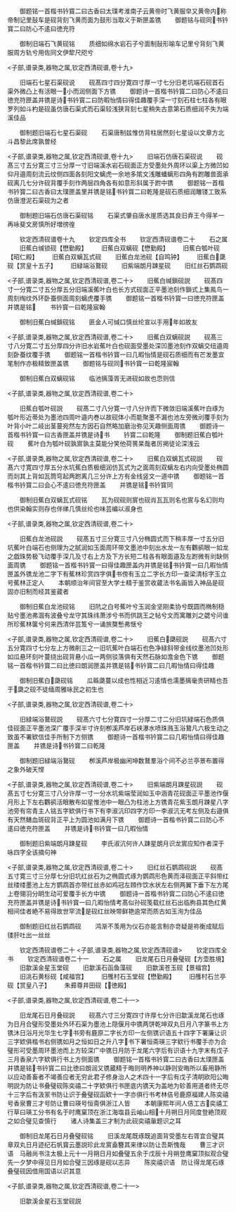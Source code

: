 <!-- { "loadSidebar": true } -->
　　御题铭一首楷书钤寳二曰古香曰太璞考淮南子云黄帝时飞黄服皁又黄帝内称帝制记里鼔车是砚背刻飞黄而面为鼓形当取义于斯匣盖镌
　　御题铭与砚同书钤寳二曰防心不逺曰徳充符













　　御制旧端石飞黄砚铭
　　质细如绵水岩石子兮面制鼔形喻车记里兮背刻飞黄服周方轨兮用佐同文伊犂尺咫兮













<子部,谱录类,器物之属,钦定西清砚谱,卷十九>








　　旧端石七星石渠砚说
　　砚髙四寸四分寛四寸厚一寸七分旧老坑端石砚首石渠外微凸上有活眼一小而润侧面下方镌
　　御题诗一首楷书钤寳二曰防心不逺曰徳充符匣盖并镌是诗书钤寳二曰防暇怡情曰得佳趣覆手深一寸刻石柱七柱各有眼罗列如斗杓是砚虽仿唐石渠式而石渠较浅狭背刻七星稍失古意第石质细润不失为端溪佳品















　　御制题旧端石七星石渠砚
　　石渠唐制兹惟仿背柱居然刻七星设以文章方北斗昌黎此席孰曽经













<子部,谱录类,器物之属,钦定西清砚谱,卷十九>
　　旧端石仿唐石渠砚说
　　砚髙三寸五分寛三寸三分厚一寸旧端溪水岩石砚面正方受墨处外周环以渠上方微凹如仰月邉周刻流云纹侧四面各刻阳文螭虎一余地多隂文浅雕蟠螭形四角有跗雕兽面承砚离几七分许砚背覆手刻作两层四角各有如意形斜属于跗中镌
　　御题铭一首楷书钤寳二曰古香曰太璞匣盖里并镌是铭书钤寳二曰乾隆是砚石质细润雕镂工致系仿唐澄泥石渠砚为之者






　　御制题旧端石仿唐石渠砚铭
　　石渠式肇自唐水崖质选其良旧弆王今得羊一再咏斐文房慎所好増徬徨












　　钦定西清砚谱卷十九
　　钦定四库全书
　　钦定西清砚谱卷二十
　　石之属
　　旧蕉白缄锁砚【懋勤殿】
　　旧蕉白双螭砚【懋勤殿】
　　旧蕉白瓠叶砚【昭仁殿】
　　旧蕉白双螭瓦式砚
　　旧蕉白龙池砚【自鸣钟】
　　旧蕉白瓞砚【赏皇十五子】
　　旧緑端浴鵞砚
　　旧紫端朗月踈星砚
　　旧红丝石鹦鹉砚




<子部,谱录类,器物之属,钦定西清砚谱,卷二十>
　　旧蕉白缄鎻砚説
　　砚髙四寸一分寛二寸五分厚五分旧端溪蕉叶白也长方式砚面正平墨池刻作鎻式上集鳯鸟一周刻绹纹外环卧蚕侧面周刻螭虎覆手镌
　　御题铭一首楷书钤寳一曰徳充符匣盖并镌是铭
　　书钤寳一曰乾隆宸翰










　　御制旧蕉白缄鎻砚铭
　　匪金人可缄口慎丝纶宣以手用年如故友














<子部,谱录类,器物之属,钦定西清砚谱,卷二十>
　　旧蕉白双螭砚説
　　砚髙三寸八分寛二寸五分厚四分许旧水岩蕉叶白也砚面受墨处深凹墨池刻作双螭交纽邉周刻卧蚕纹覆手镌
　　御题铭一首楷书钤寳一曰几暇怡情是砚石质细而有芒发墨宜笔制作亦极精致匣盖镌
　　御题铭与砚同书钤寳一曰乾隆宸翰









　　御制旧蕉白双螭砚铭
　　临池摛藻胥无进砚如故也恧则信














<子部,谱录类,器物之属,钦定西清砚谱,卷二十>








　　旧蕉白瓠叶砚説
　　砚髙二寸八分寛一寸八分许而下微敛旧端溪蕉叶白琢为瓠叶形近蒂处为墨池四周叶邉内巻以故砚体小而能聚墨不漏也池左旁微刓覆手刻为叶背小叶二岐出茎蔓宛然左方因石自然略加磨治弥见天趣侧面周镌
　　御题诗一首楷书钤寳一曰古香匣盖并镌是诗书
　　钤寳二曰乾隆
　　御制题旧蕉白瓠叶砚
　　蕉叶白为瓠叶砚孰賔孰主莫能分笑他荷篑杲哉者厉掲徒论深浅云













<子部,谱录类,器物之属,钦定西清砚谱,卷二十>
　　旧蕉白双螭瓦式砚説
　　砚髙六寸寛四寸厚五分水坑蕉白质极细润仿瓦式为之面周刻双螭左右内向受墨处椭圆而剡其上背如瓦筒穹起两跗离几三分许上方有金线竖文一道中镌
　　御题铭一首楷书钤寳二曰会心不逺曰徳充符匣盖
　　并镌是铭书钤寳同









　　御制旧蕉白双螭瓦式砚铭
　　瓦为砚砚则賔也砚肖瓦瓦则名也賔与名幻则均也供染翰实则存也伴绨几慎丝纶也味芸编以淑身也













<子部,谱录类,器物之属,钦定西清砚谱,卷二十>








　　旧蕉白龙池砚説
　　砚髙五寸三分寛三寸八分椭圆式而下稍丰厚一寸五分旧坑蕉叶白端石也侧理为之腻润如玉面周环带文墨池中刻出水龙一左有鸜鹆眼一如龙之戯珠势极飞动覆手深几及寸右上方及下方长短二柱各有眼面邉及左跗微有刓缺侧面周镌
　　御题铭一首楷书钤寳一曰得佳趣匣盖内并镌是铭书钤寳一曰几暇怡情匣盖外镌龙池二字下有蕉林珍赏四字俱书傍有玉立二字长方印一查梁清标字玉立号蕉林正定人
　　本朝顺治年间官至大学士精于鉴赏收蔵法书名画皆入神品是砚固亦旧制而经其鉴蔵者











　　御制旧蕉白龙池砚铭
　　旧阬之白号蕉叶兮玉润金坚刚柔协兮既圆而椭制穏贴兮墨池弗涸有波叠兮龙守其珠纬萧涉兮书而供跳王之帖兮文而寓雕刘之勰兮问谁所珍蕉林箧兮何来西清伴芸笈兮一诵旅獒慙弗惬兮











<子部,谱录类,器物之属,钦定西清砚谱,卷二十>
　　旧蕉白瓞砚説
　　砚髙六寸五分寛四寸七分左上方微削三之一旧坑蕉叶白端石也色净緑斜带金线纹墨池凹处形如瓜悬环刻叶蔓绕出砚背悬小瓜一两侧驳落俱有天然石脉如澹金色下镌
　　御题铭一首楷书钤寳二曰比徳曰朗润匣盖并镌是铭书钤寳二曰几暇怡情曰得佳趣









　　御制旧蕉白瓞砚铭
　　瓜緜瓞蔓以成也性相近习逺情也濡墨摛毫贵研精也吾于瓞之砚不徒缅周雅咏民之初生也













<子部,谱录类,器物之属,钦定西清砚谱,卷二十>








　　旧緑端浴鵞砚説
　　砚髙六寸七分寛四寸一分厚二寸二分旧坑緑端石色质俱佳砚面正平墨池深广覆手深半寸许刻栁溪芦岸石峡瀑水喷珠溅玉浴鵞凡六极生动之致虽不署欵信佳手所制下方侧镌
　　御题诗一首楷书钤寳二曰几暇怡情曰得佳趣匣盖
　　并镌是诗书钤寳二曰乾隆

　　御制题旧緑端浴鵞砚
　　栁溪芦岸极幽闲坤数鵞羣浴个间不必兰亭景布置得之象外破天悭













<子部,谱录类,器物之属,钦定西清砚谱,卷二十>
　　旧紫端朗月踈星砚説
　　砚髙五寸七分寛三寸八分许厚一寸一分水坑紫端莹润如玉中涵青花砚面正平墨池作偃月形上下左右鸜鹆活眼散布如星惟池中一眼凸为柱池上方镌青花紫玉朗月踈星八字池旁有帘青主人铭五字欵俱行书下有李淑沆印四字方印一李淑沆无考左侧及右邉俱有天然鳝血斑砚背正平上为圆池如满月下镌
　　御题诗一首楷书钤寳二曰防心不逺曰徳充符匣盖
　　并镌是诗书钤寳一曰几暇怡情






　　御制题旧紫端朗月踈星砚
　　李氏淑沆何许人踈星朗月识龙賔应知作者深于咏四字全该摘句神













<子部,谱录类,器物之属,钦定西清砚谱,卷二十>
　　旧红丝石鹦鹉砚説
　　砚髙五寸寛三寸三分厚七分旧坑红丝石为之椭圆式琢为鹦鹉形色黄而泽砚面正平斜带红丝缕缕墨池上左方鹦鹉首亦带红丝赤如鸡冠左頋作饮水状左右侧两翼下垂下左方尾上卷翎羽分眀生动可爱覆手长方中镌
　　御题诗一首楷书钤寳二曰防心不逺曰徳充符匣盖并镌是诗书钤寳一曰几暇怡情考髙似孙砚笺载红丝石出临朐县其色红黄相间佳者絶不易得故世罕流是砚红丝映带鲜艳逾常而质古如玉洵为佳品





　　御制题旧红丝石鹦鹉砚
　　鸿渐不羡用为仪石亦能言制亦竒疑是祢衡成赋后镂肝吐出一丝丝












　　钦定西清砚谱卷二十
<子部,谱录类,器物之属,钦定西清砚谱>
　　钦定四库全书
　　钦定西清砚谱卷二十一
　　石之属
　　旧龙尾石日月叠璧砚【方壶胜境】
　　旧歙溪金星玉堂砚
　　旧歙溪石函鱼藻砚
　　旧歙溪苍玉砚【景福宫】
　　旧洮石黄标砚【咸福宫】
　　旧雘村石玉堂砚【懋勤殿】
　　旧雘村石兰亭砚【赏皇八子】
　　朱彛尊井田砚【徳殿】





<子部,谱录类,器物之属,钦定西清砚谱,卷二十一>








　　旧龙尾石日月叠砚説
　　砚髙六寸三分寛四寸许厚七分许旧歙溪龙尾石也琢为日月合璧形受墨处外环石渠为墨池上隠偃月中镌两饼乾坤双丸日月八字篆书上方镌沐日浴月光华生七字书旁有鹿原二字长方印一左侧镌识语五十四字下署廉让识三字欵俱楷书右侧镌如月之恒如日之升八字书下署恒斋瑛三字欵行书覆手亦为合璧形可受墨周环墨池而上方较深广中镌日月防于龙尾六字后有识语十九字末有戊子三月香泉六字欵俱行书上方侧面镌
　　御题铭一首楷书钤寳二曰古香曰太璞匣盖并镌是铭书钤寳二曰比徳曰朗润又镌蔵精于晦则明养神以静则安晦所以畜用静所以应动善畜者不竭善应者无穷此君子修身治人之术四十一字后有戊子清眀欧阳公晦明説为防让书叠璧砚陈奕禧二十字欵俱行书匣底内镌天为盖地为轸善用道者终无尽十三字后有汲冡书防让识于叠璧砚函欵十一字亦俱行书考林佶号鹿原福建人陈奕禧号香泉曹三才号防让曹曰瑛号恒斋俱浙江人皆
　　本朝康熙年间人佶工古奕禧工行草曰瑛工分书有名于时鹰窠顶在浙江海塩县云岫山相十月朔日月同度登絶顶观之如合璧见查慎行
　　诸人诗集盖三才制为此砚奕禧軰题识之耳















　　御制旧龙尾石日月叠璧砚铭
　　旧溪龙尾既琢既追面背受墨左右胥宜合璧其章双丸日月迹纪石帆寳云墨説珍此龙賔盍簪其来律以防让吾斯愧哉
　　曹三才识语　马融尚书注太极上元十一月朔日月如叠璧五余于戊辰十月朔登鹰窠顶拟观合璧先一夕梦中得见日月如合璧三因琢是砚以志异
　　陈奕禧识语　防让得龙尾石琢叠璧砚因借用国语以识其意






<子部,谱录类,器物之属,钦定西清砚谱,卷二十一>








　　旧歙溪金星石玉堂砚説
